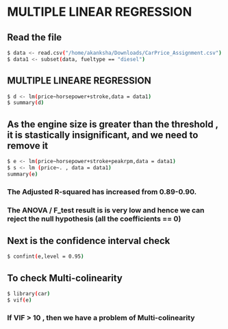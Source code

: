 # MULTIPLE LINEAR REGRESSION
## Read the file

```bash
$ data <- read.csv("/home/akanksha/Downloads/CarPrice_Assignment.csv")
$ data1 <- subset(data, fueltype == "diesel")
```
## MULTIPLE LINEARE REGRESSION

```bash
$ d <- lm(price~horsepower+stroke,data = data1)
$ summary(d)
```
## As the engine size is greater than the threshold , it is stastically insignificant, and we need to remove it
```bash
$ e <- lm(price~horsepower+stroke+peakrpm,data = data1)
$ s <- lm (price~. , data = data1)
summary(e)
```
### The Adjusted R-squared has increased from 0.89-0.90.
### The ANOVA / F_test result is is very low and hence we can reject the null hypothesis (all the coefficients == 0)
## Next is the confidence interval check
```bash
$ confint(e,level = 0.95)
```
## To check Multi-colinearity
```bash
$ library(car)
$ vif(e)
```
### If VIF > 10 , then we have a problem of Multi-colinearity
